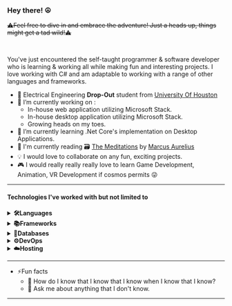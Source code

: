### Hey there! ☮️
 ~~⚠️Feel free to dive in and embrace the adventure! Just a heads up, things might get a tad wild!⚠️~~

</br>

You've just encountered the self-taught programmer & software developer who is learning & working all while making fun and interesting projects. I love working with C# and am adaptable to working with a range of other languages and frameworks. 

- 🏫 Electrical Engineering <b>Drop-Out</b> student from <a href="https://uh.edu/">University Of Houston</a>
- 🔭 I’m currently working on :
  -  In-house web application utilizing Microsoft Stack.
  -  In-house desktop application utilizing Microsoft Stack.
  -  Growing heads on my toes.
- 🧠 I’m currently learning .Net Core's implementation on Desktop Applications.
- 👀 I'm currently reading 🗃️ <a href="https://en.wikipedia.org/wiki/Meditations">The Meditations</a> by <a href="https://en.wikipedia.org/wiki/Marcus_Aurelius">Marcus Aurelius</a>
- 💡  I would love to collaborate on any fun, exciting projects.
- 🎮 I would really really really love to learn Game Development, Animation, VR Development if cosmos permits 😜

<hr/>

#### Technologies I've worked with but not limited to 
<details>
    <summary><b>🛠️Languages</b></summary>
    <br>
    <img src ="https://img.shields.io/badge/C%23-239120?style=for-the-badge&logo=C%23-239120&logoColor=ffdd54"/> 
    <img src="https://img.shields.io/badge/html5-%23E34F26.svg?style=for-the-badge&logo=html5&logoColor=white" />
    <img src="https://img.shields.io/badge/css3-%231572B6.svg?style=for-the-badge&logo=css3&logoColor=white" />
    <img src="https://img.shields.io/badge/c-%2300599C.svg?style=for-the-badge&logo=c&logoColor=white" />
    <img src="https://img.shields.io/badge/c++-%2300599C.svg?style=for-the-badge&logo=c%2B%2B&logoColor=white" />
    <img src="https://img.shields.io/badge/PHP-777BB4?logo=php&logoColor=white&style=for-the-badge" />
</details>

<details>
    <summary><b>📚Frameworks</b></summary>
    <br>
    <img src="https://img.shields.io/badge/.NET-512BD4?logo=.net&logoColor=white&style=for-the-badge"/>
    <img src="https://img.shields.io/badge/.NET_Standard-5C2D91?logo=.net&logoColor=white&style=for-the-badge" />
    <img src="https://img.shields.io/badge/.NET_Core-512BD4?logo=.net&logoColor=white&style=for-the-badge" />
    <img src="https://img.shields.io/badge/MVC-5C2D91?logo=asp.net&logoColor=aqua&style=for-the-badge" />
    <img src="https://img.shields.io/badge/UWP-0089D6?logo=windows&logoColor=white&style=for-the-badge" />
    <img src="https://img.shields.io/badge/Web_API-005571?logo=asp.net&logoColor=white&style=for-the-badge" /> 
    <img src="https://img.shields.io/badge/bootstrap-%238511FA.svg?style=for-the-badge&logo=bootstrap&logoColor=white" />
</details>
<details>
    <summary><b>💾Databases</b></summary>
    <br>
    <img src="https://img.shields.io/badge/T_SQL-CC2927?logo=microsoftsqlserver&logoColor=white&style=for-the-badge" />
     <img src="https://img.shields.io/badge/mysql-%2300f.svg?style=for-the-badge&logo=mysql&logoColor=white" />
    <img src="https://img.shields.io/badge/MongoDB-%234ea94b.svg?style=for-the-badge&logo=mongodb&logoColor=white" />
    <img src="https://img.shields.io/badge/sqlite-%2307405e.svg?style=for-the-badge&logo=sqlite&logoColor=white" />    
</details>
<details>
    <summary><b>⚙️DevOps</b></summary>
    <br>
    <img src="https://img.shields.io/badge/Azure_DevOps-0078D7?logo=azuredevops&logoColor=white&style=for-the-badge"/> 
    <img src="https://img.shields.io/badge/Bamboo-0052CC?logo=bamboo&logoColor=white&style=for-the-badge" />    
</details>

<details>
    <summary><b>☁️Hosting</b></summary>
    <br>
    <img src="https://img.shields.io/badge/Heroku-430098?logo=heroku&logoColor=white&style=for-the-badge" />    
    <img src="https://img.shields.io/badge/AWS-%23FF9900.svg?style=for-the-badge&logo=amazon-aws&logoColor=white" />
    <img src="https://img.shields.io/badge/github%20pages-121013?style=for-the-badge&logo=github&logoColor=white" />    
</details>

<hr/>

- ⚡Fun facts
    - 🤔 How do I know that I know that I know when I know that I know?
    - 💬 Ask me about anything that I don't know.
<hr/>

